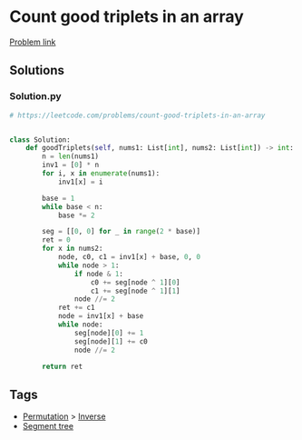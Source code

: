 # Count good triplets in an array

[Problem link](https://leetcode.com/problems/count-good-triplets-in-an-array)

## Solutions


### Solution.py
```py
# https://leetcode.com/problems/count-good-triplets-in-an-array


class Solution:
    def goodTriplets(self, nums1: List[int], nums2: List[int]) -> int:
        n = len(nums1)
        inv1 = [0] * n
        for i, x in enumerate(nums1):
            inv1[x] = i

        base = 1
        while base < n:
            base *= 2

        seg = [[0, 0] for _ in range(2 * base)]
        ret = 0
        for x in nums2:
            node, c0, c1 = inv1[x] + base, 0, 0
            while node > 1:
                if node & 1:
                    c0 += seg[node ^ 1][0]
                    c1 += seg[node ^ 1][1]
                node //= 2
            ret += c1
            node = inv1[x] + base
            while node:
                seg[node][0] += 1
                seg[node][1] += c0
                node //= 2

        return ret
```
## Tags

* [Permutation](/README.md#Permutation) > [Inverse](/README.md#Permutation-Inverse)
* [Segment tree](/README.md#Segment_tree)
